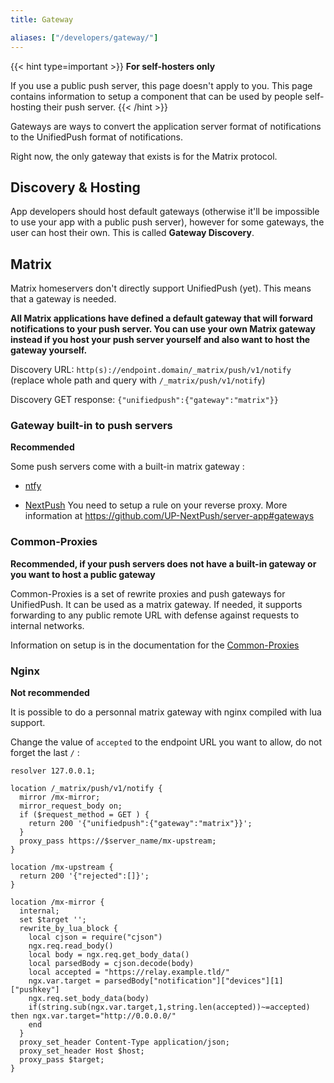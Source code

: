 ```yaml
---
title: Gateway

aliases: ["/developers/gateway/"]
---
```


{{< hint type=important >}}
**For self-hosters only**

If you use a public push server, this page doesn't apply to you.
This page contains information to setup a component that can be used by people self-hosting their push server.
{{< /hint >}}

Gateways are ways to convert the application server format of notifications to the UnifiedPush format of notifications. 

Right now, the only gateway that exists is for the Matrix protocol.

## Discovery & Hosting

App developers should host default gateways (otherwise it'll be impossible to use your app with a public push server), however for some gateways, the user can host their own. This is called **Gateway Discovery**.

## Matrix

Matrix homeservers don't directly support UnifiedPush (yet). This means that a gateway is needed.

**All Matrix applications have defined a default gateway that will forward notifications to your push server. You can use your own Matrix gateway instead if you host your push server yourself and also want to host the gateway yourself.**

Discovery URL: `http(s)://endpoint.domain/_matrix/push/v1/notify` (replace whole path and query with `/_matrix/push/v1/notify`)

Discovery GET response: `{"unifiedpush":{"gateway":"matrix"}}`

### Gateway built-in to push servers

**Recommended**

Some push servers come with a built-in matrix gateway :

* [ntfy](/users/distributors/ntfy/)

* [NextPush](/users/distributors/nextpush/) You need to setup a rule on your reverse proxy. More information at <https://github.com/UP-NextPush/server-app#gateways>

### Common-Proxies

**Recommended, if your push servers does not have a built-in gateway or you want to host a public gateway**

Common-Proxies is a set of rewrite proxies and push gateways for UnifiedPush. It can be used as a matrix gateway. If needed, it supports forwarding to any public remote URL with defense against requests to internal networks.

Information on setup is in the documentation for the [Common-Proxies](https://github.com/UnifiedPush/common-proxies)

### Nginx

**Not recommended**

It is possible to do a personnal matrix gateway with nginx compiled with lua support.

Change the value of `accepted` to the endpoint URL you want to allow, do not forget the last `/` :

```nginx
resolver 127.0.0.1;

location /_matrix/push/v1/notify {
  mirror /mx-mirror;
  mirror_request_body on; 
  if ($request_method = GET ) { 
    return 200 '{"unifiedpush":{"gateway":"matrix"}}';
  }
  proxy_pass https://$server_name/mx-upstream;
}

location /mx-upstream {
  return 200 '{"rejected":[]}';
}

location /mx-mirror {
  internal;
  set $target ''; 
  rewrite_by_lua_block {
    local cjson = require("cjson")
    ngx.req.read_body()
    local body = ngx.req.get_body_data()
    local parsedBody = cjson.decode(body)
    local accepted = "https://relay.example.tld/"
    ngx.var.target = parsedBody["notification"]["devices"][1]["pushkey"]
    ngx.req.set_body_data(body)
    if(string.sub(ngx.var.target,1,string.len(accepted))~=accepted) then ngx.var.target="http://0.0.0.0/"
    end 
  }
  proxy_set_header Content-Type application/json;
  proxy_set_header Host $host;
  proxy_pass $target;
}

```
